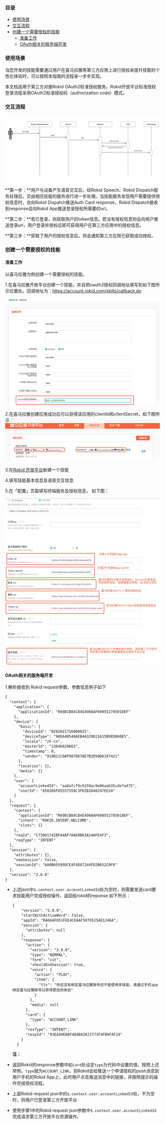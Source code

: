 ### 目录

-   [使用场景](#使用场景)
-   [交互流程](#交互流程)
-   [创建一个需要授权的技能](#创建一个需要授权的技能)
    -   [准备工作](#准备工作)
    -   [OAuth相关的服务端开发](#oauth相关的服务端开发)

### 使用场景

当您开发的技能需要通过用户在喜马拉雅等第三方应用上进行授权来提升技能的个性化体验时，可以按照本指南的流程来一步步实现。

本文档适用于第三方对接Rokid OAuth2标准授权服务。Rokid开放平台标准授权登录流程采用OAuth2标准授权码（authorization code）模式。

### 交互流程

![Alt text](./images/1501038809064.png)
**第一步：**用户与设备产生语音交互后，经Rokid Speech、Rokid Dispatch服务处理后，交由相应技能的服务进行进一步处理。当技能服务发现用户需要提供授权信息时，会向Rokid Dispatch推送Auth Card response，Rokid Dispatch接收到response会向Rokid App推送登录授权所需要的url。

**第二步：**若已登录，则获取用户的token信息。若没有授权信息则会向用户推送登录url，用户登录并授权后即可获得用户在第三方应用中的授权信息。

**第三步：**获取了用户的授权信息后，将会通知第三方应用已获取成功授权。

### 创建一个需要授权的技能

#### 准备工作

以喜马拉雅为例创建一个需要授权的技能。

1.在喜马拉雅开放平台创建一个技能，并且把oauth2授权回调地址填写到如下图所示位置处。回调地址为：https://account.rokid.com/skills/callback.do

![Alt text](./images/oauth.png)

2.在喜马拉雅创建应用成功后可以获得该应用的clientId和clientSecret，如下图所示：
![Alt text](./images/1501830262189.png)

3.在[Rokid 开放平台](https://developer.rokid.com/#/)新建一个技能

4.填写技能基本信息及语音交互信息

5.在「配置」页面填写终端服务及授权信息， 如下图：

 ![Alt text](./images/rokid-3.jpeg)

#### OAuth相关的服务端开发

1.解析接收到 Rokid request参数，参数信息例子如下

``` {.json}
{
  "context": {
    "application": {
      "applicationId": "R69DCB84C84E4966AF690552705018EF"
    },
    "device": {
      "basic": {
        "deviceId": "0202021716000025",
        "deviceType": "98EA4B548AEB4A329D21615B9ED060E5",
        "locale": "zh-cn",
        "masterId": "13646829663",
        "timestamp": 0,
        "vendor": "910B21C0AF987D67AE7B2D50D6197421"
      },
      "location": {},
      "media": {}
    },
    "user": {
      "accountLinkedId": "aa8afcf9c9159ac9e06aab35cde7a475",
      "userId": "8502D6F85557559C3F62B1D40247EE24"
    }
  },
  "request": {
    "content": {
      "applicationId": "R69DCB84C84E4966AF690552705018EF",
      "intent": "ROKID.INTENT.WELCOME",
      "slots": {}
    },
    "reqId": "C73901742BFA4AF7AAE0B63A24AFE4F3",
    "reqType": "INTENT"
  },
  "session": {
    "attributes": {},
    "newSession": false,
    "sessionId": "6A0B65595DCE4F4D87244FD2B652C0F0"
  },
  "version": "2.0.0"
}
```

- 上述json中`$.context.user.accountLinkedId`处为空时，则需要发送card要求技能用户完成授权操作，返回给rokid的reponse
    如下所示：

    ``` {.json}
    {
        "version": "2.0.0",
        "startWithActiveWord": false,
        "appId": "RA66AF851FEE4CE6AF5979525AE1246A",
        "session": {
          "attributes": null
        },
        "response": {
          "action": {
            "version": "2.0.0",
            "type": "NORMAL",
            "form": "cut",
            "shouldEndSession": true,
            "voice": {
              "action": "PLAY",
              "item": {
                "tts": "你还没有绑定喜马拉雅账号还不能使用本技能，请通过手机app绑定喜马拉雅账号以获得更加的体验"
              }
            },
            "media": null
          },
          "card": {
            "type": "ACCOUNT_LINK"
          },
          "resType": "INTENT",
          "respId": "03EA49EB0F484BA2823773F4FB9FAF19"
        }
      }
    ```

    **注：**

- 返回Rokid的response参数中如`card`处设定`type`为代码中设置的值，按照上述举例，`type`就为`ACCOUNT_LINK`，则Rokid会给推送一个申请授权的push消息到用户手机的Rokid App上，此时用户点击推送消息中的链接，并按照提示的操作完成授权流程。
- 上面Rokid request json中的`$.context.user.accountLinkedId`处，不为空时，则用户已登录第三方开放平台
- 使用步骤1中的Rokid request json参数中`$.context.user.accountLinkedId`完成请求第三方开放平台资源操作。
